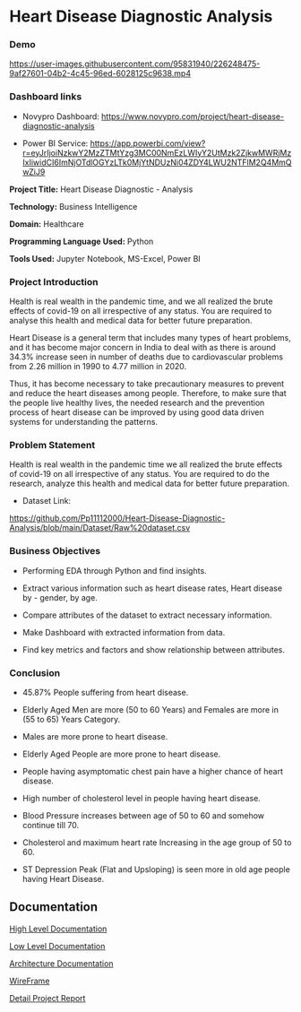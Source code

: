 # Heart Disease Diagnostic Analysis 

###  Demo

https://user-images.githubusercontent.com/95831940/226248475-9af27601-04b2-4c45-96ed-6028125c9638.mp4

### Dashboard links

- Novypro Dashboard: https://www.novypro.com/project/heart-disease-diagnostic-analysis

- Power BI Service: https://app.powerbi.com/view?r=eyJrIjoiNzkwY2MzZTMtYzg3MC00NmEzLWIyY2UtMzk2ZjkwMWRjMzIxIiwidCI6ImNjOTdlOGYzLTk0MjYtNDUzNi04ZDY4LWU2NTFlM2Q4MmQwZiJ9

__Project Title:__ Heart Disease Diagnostic - Analysis

__Technology:__ Business Intelligence

__Domain:__ Healthcare

__Programming Language Used:__ Python

__Tools Used:__ Jupyter Notebook, MS-Excel, Power BI

### Project Introduction

Health is real wealth in the pandemic time, and we all realized the brute effects of covid-19 on all irrespective of any status. You are required to analyse this health and medical data for better future preparation. 

Heart Disease is a general term that includes many types of heart problems, and it has become major concern in India to deal with as there is around 34.3% increase seen in number of deaths due to cardiovascular problems from 2.26 million in 1990 to 4.77 million in 2020.

Thus, it has become necessary to take precautionary measures to prevent and reduce the heart diseases among people. Therefore, to make sure that the people live healthy lives, the needed research and the prevention process of heart disease can be improved by using good data driven systems for understanding the patterns.

### Problem Statement

Health is real wealth in the pandemic time we all realized the brute effects of covid-19 on all irrespective of any status. You are required to do the research, analyze this health and medical data for better future preparation. 

- Dataset Link: 

https://github.com/Pp11112000/Heart-Disease-Diagnostic-Analysis/blob/main/Dataset/Raw%20dataset.csv

### Business Objectives

-	Performing EDA through Python and find insights.

-	Extract various information such as heart disease rates, Heart disease by - gender, by age.

-	Compare attributes of the dataset to extract necessary information.

-	Make Dashboard with extracted information from data.

-	Find key metrics and factors and show relationship between attributes.

### Conclusion

- 45.87% People suffering from heart disease.

- Elderly Aged Men are more (50 to 60 Years) and Females are more in (55 to 65) Years Category.

- Males are more prone to heart disease.

- Elderly Aged People are more prone to heart disease.

- People having asymptomatic chest pain have a higher chance of heart disease.

- High number of cholesterol level in people having heart disease.

- Blood Pressure increases between age of 50 to 60 and somehow continue till 70.

- Cholesterol and maximum heart rate Increasing in the age group of 50 to 60.

- ST Depression Peak (Flat and Upsloping) is seen more in old age people having Heart Disease.

## Documentation

[High Level Documentation](https://github.com/Pp11112000/Heart-Disease-Diagnostic-Analysis/blob/main/Documentation/HLD%20(High%20Level%20Design).pdf)

[Low Level Documentation](https://github.com/Pp11112000/Heart-Disease-Diagnostic-Analysis/blob/main/Documentation/LLD%20(Low%20Level%20Design).pdf)

[Architecture Documentation](https://github.com/Pp11112000/Heart-Disease-Diagnostic-Analysis/blob/main/Documentation/Architecture%20Design.pdf)

[WireFrame](https://github.com/Pp11112000/Heart-Disease-Diagnostic-Analysis/blob/main/Documentation/Wireframe%20Document.pdf)

[Detail Project Report](https://github.com/Pp11112000/Heart-Disease-Diagnostic-Analysis/blob/main/Documentation/Detailed%20Project%20Report.pdf)
